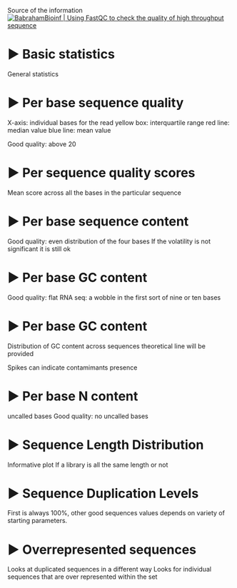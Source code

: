 Source of the information
[![BabrahamBioinf | Using FastQC to check the quality of high throughput sequence](https://img.youtube.com/vi/YOUTUBE_VIDEO_ID_HERE/maxresdefault.jpg)](https://www.youtube.com/watch?v=YOUTUBE_VIDEO_ID_HERE)



# ▶️ Basic statistics
General statistics

# ▶️ Per base sequence quality
X-axis: individual bases for the read
yellow box: interquartile range
red line: median value
blue line: mean value

Good quality: above 20

# ▶️ Per sequence quality scores
Mean score across all the bases in the particular sequence

# ▶️ Per base sequence content
Good quality: even distribution of the four bases
If the volatility is not significant it is still ok

# ▶️ Per base GC content
Good quality: flat
RNA seq: a wobble in the first sort of nine or ten bases

# ▶️ Per base GC content
Distribution of GC content across sequences
theoretical line will be provided

Spikes can indicate contamimants presence

# ▶️ Per base N content
uncalled bases
Good quality: no uncalled bases

# ▶️ Sequence Length Distribution
Informative plot
If a library is all the same length or not

# ▶️ Sequence Duplication Levels
 First is always 100%, other good sequences values depends on variety of starting parameters.

# ▶️ Overrepresented sequences
Looks at duplicated sequences in a different way
Looks for individual sequences that are over represented within the set
